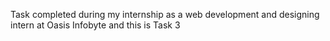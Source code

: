 Task completed during my internship as a web development and designing intern at Oasis Infobyte and this is Task 3
